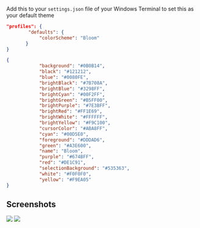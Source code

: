 Add this to your `settings.json` file of your Windows Terminal to set this as your default theme
```json
"profiles": {
        "defaults": {
            "colorScheme": "Bloom"
       }
}
```

```json
{
            "background": "#0B0B14",
            "black": "#121212",
            "blue": "#0080FE",
            "brightBlack": "#7B708A",
            "brightBlue": "#3298FF",
            "brightCyan": "#00F2FF",
            "brightGreen": "#B5FF00",
            "brightPurple": "#7E3BFF",
            "brightRed": "#FF1E69",
            "brightWhite": "#FFFFFF",
            "brightYellow": "#F9C100",
            "cursorColor": "#ABA8FF",
            "cyan": "#00D5E0",
            "foreground": "#DDDAD6",
            "green": "#A3E600",
            "name": "Bloom",
            "purple": "#674BFF",
            "red": "#DE1C91",
            "selectionBackground": "#535363",
            "white": "#F0F0F0",
            "yellow": "#F9EA05"
}
```
## Screenshots

![](https://i2.paste.pics/FQQ58.png)
![](https://i2.paste.pics/FQQ6B.png)
